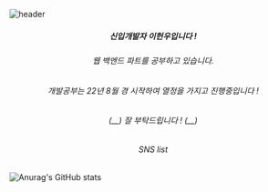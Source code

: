 ![header](https://capsule-render.vercel.app/api?type=wave&color=auto&height=300&section=header&text=Welcome%20to%20my%20github%20page!&fontSize=50)

<h5 align=center>신입개발자 이헌우입니다 !</h5>
<h6 align=center>웹 백엔드 파트를 공부하고 있습니다.</h6>
<h6 align=center>개발공부는 22년 8월 경 시작하여 열정을 가지고 진행중입니다 !</h6>
<h6 align=center>(__) 잘 부탁드립니다 ! (__)</h6>

<h6 align=center>SNS list</h6>


![Anurag's GitHub stats](https://github-readme-stats.vercel.app/api?username=LeeHeonWoo1&show_icons=true&theme=radical)
